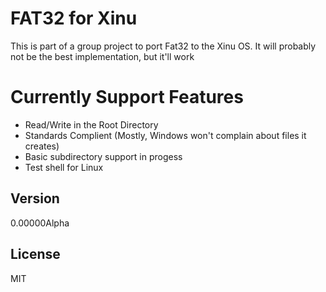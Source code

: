 FAT32 for Xinu
=========

This is part of a group project to port Fat32 to the Xinu OS.  It will probably not be the best implementation, but it'll work

Currently Support Features
=========
  - Read/Write in the Root Directory
  - Standards Complient (Mostly, Windows won't complain about files it creates)
  - Basic subdirectory support in progess
  - Test shell for Linux

Version
-

0.00000Alpha

License
-

MIT
